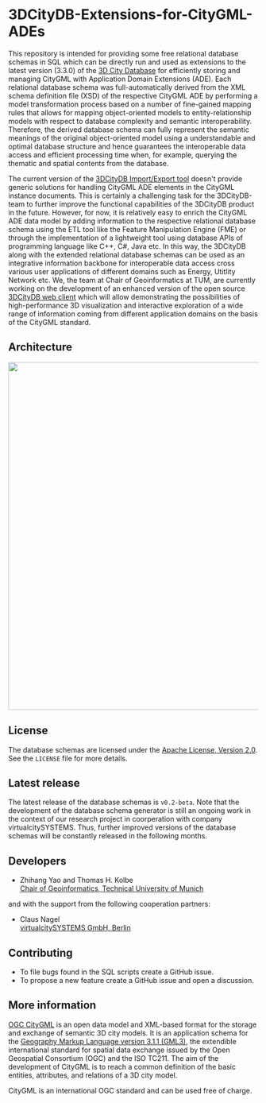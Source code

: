 # 3DCityDB-Extensions-for-CityGML-ADEs
This repository is intended for providing some free relational database schemas in SQL which can be directly run and used as extensions to the latest version (3.3.0) of the [3D City Database](https://github.com/3dcitydb/3dcitydb) for efficiently storing and managing CityGML with Application Domain Extensions (ADE). Each relational database schema was full-automatically derived from the XML schema definition file (XSD) of the respective CityGML ADE by performing a model transformation process based on a number of fine-gained mapping rules that allows for mapping object-oriented models to entity-relationship models with respect to database complexity and semantic interoperability. Therefore, the derived database schema can fully represent the semantic meanings of the original object-oriented model using a understandable and optimal database structure and hence guarantees the interoperable data access and efficient processing time when, for example, querying the thematic and spatial contents from the database. 

The current version of the [3DCityDB Import/Export tool](https://github.com/3dcitydb/importer-exporter) doesn't provide generic solutions for handling CityGML ADE elements in the CityGML instance documents. This is certainly a challenging task for the 3DCityDB-team to further improve the functional capabilities of the 3DCityDB product in the future. However, for now, it is relatively easy to enrich the CityGML ADE data model by adding information to the respective relational database schema using the ETL tool like the Feature Manipulation Engine (FME) or through the implementation of a lightweight tool using database APIs of programming language like C++, C#, Java etc. In this way, the 3DCityDB along with the extended relational database schemas can be used as an integrative information backbone for interoperable data access cross various user applications of different domains such as Energy, Utitlity Network etc. We, the team at Chair of Geoinformatics at TUM, are currently working on the development of an enhanced version of the open source [3DCityDB web client](https://github.com/3dcitydb/3dcitydb-web-map) which will allow demonstrating the possibilities of high-performance 3D visualization and interactive exploration of a wide range of information coming from different application domains on the basis of the CityGML standard.  

Architecture
-------
<p align="center">
<img src="https://dl.dropboxusercontent.com/u/69071139/figure1.png" width="700" />
</p>

License
-------
The database schemas are licensed under the [Apache License, Version 2.0](http://www.apache.org/licenses/LICENSE-2.0). See the `LICENSE` file for more details.

Latest release
--------------
The latest release of the database schemas is `v0.2-beta`. Note that the development of the database schema generator is still an ongoing work in the context of our research project in coorperation with company virtualcitySYSTEMS. Thus, further improved versions of the database schemas will be constantly released in the following months.


Developers
-----------------------------------

* Zhihang Yao and Thomas H. Kolbe
<br>[Chair of Geoinformatics, Technical University of Munich](https://www.gis.bgu.tum.de/)

and with the support from the following cooperation partners:

* Claus Nagel 
<br>[virtualcitySYSTEMS GmbH, Berlin](http://www.virtualcitysystems.de/)

Contributing
------------
* To file bugs found in the SQL scripts create a GitHub issue.
* To propose a new feature create a GitHub issue and open a discussion.

More information
----------------
[OGC CityGML](http://www.opengeospatial.org/standards/citygml) is an open data model and XML-based format for the storage and exchange of semantic 3D city models. It is an application schema for the [Geography Markup Language version 3.1.1 (GML3)](http://www.opengeospatial.org/standards/gml), the extendible international standard for spatial data exchange issued by the Open Geospatial Consortium (OGC) and the ISO TC211. The aim of the development of CityGML is to reach a common definition of the basic entities, attributes, and relations of a 3D city model.

CityGML is an international OGC standard and can be used free of charge.
